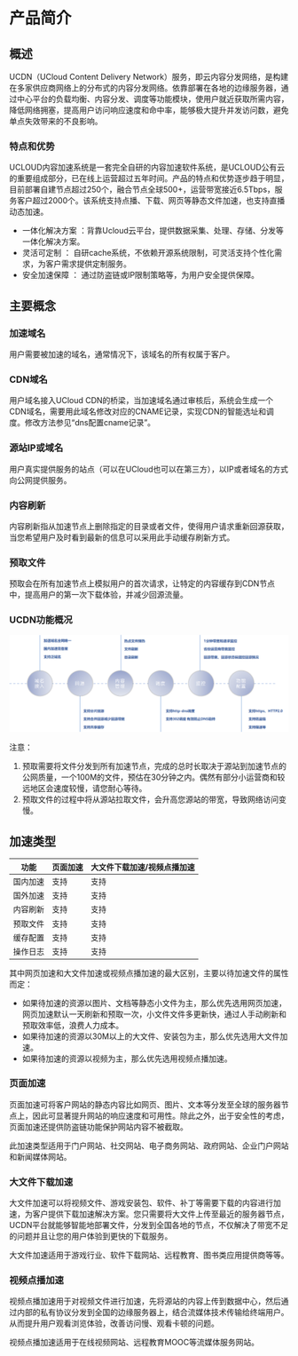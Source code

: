 # 产品简介



## 概述

UCDN（UCloud Content Delivery Network）服务，即云内容分发网络，是构建在多家供应商网络上的分布式的内容分发网络。依靠部署在各地的边缘服务器，通过中心平台的负载均衡、内容分发、调度等功能模块，使用户就近获取所需内容，降低网络拥塞，提高用户访问响应速度和命中率，能够极大提升并发访问数，避免单点失效带来的不良影响。

### 特点和优势

UCLOUD内容加速系统是一套完全自研的内容加速软件系统，是UCLOUD公有云的重要组成部分，已在线上运营超过五年时间。产品的特点和优势逐步趋于明显，目前部署自建节点超过250个，融合节点全球500+，运营带宽接近6.5Tbps，服务客户超过2000个。该系统支持点播、下载、网页等静态文件加速，也支持直播动态加速。

- 一体化解决方案 ：背靠Ucloud云平台，提供数据采集、处理、存储、分发等一体化解决方案。
- 灵活可定制 ： 自研cache系统，不依赖开源系统限制，可灵活支持个性化需求，为客户需求提供定制服务。
- 安全加速保障 ： 通过防盗链或IP限制策略等，为用户安全提供保障。





## 主要概念

### 加速域名

用户需要被加速的域名，通常情况下，该域名的所有权属于客户。

### CDN域名

用户域名接入UCloud CDN的桥梁，当加速域名通过审核后，系统会生成一个CDN域名，需要用此域名修改对应的CNAME记录，实现CDN的智能选址和调度。修改方法参见“dns配置cname记录”。

### 源站IP或域名

用户真实提供服务的站点（可以在UCloud也可以在第三方），以IP或者域名的方式向公网提供服务。

### 内容刷新

内容刷新指从加速节点上删除指定的目录或者文件，使得用户请求重新回源获取，当您希望用户及时看到最新的信息可以采用此手动缓存刷新方式。

### 预取文件

预取会在所有加速节点上模拟用户的首次请求，让特定的内容缓存到CDN节点中，提高用户的第一次下载体验，并减少回源流量。

### UCDN功能概况

![2022-UCDN功能概况](/images/2022-UCDN功能概况.png)

注意：

1.  预取需要将文件分发到所有加速节点，完成的总时长取决于源站到加速节点的公网质量，一个100M的文件，预估在30分钟之内。偶然有部分小运营商和较远地区会速度较慢，请您耐心等待。
2.  预取文件的过程中将从源站拉取文件，会升高您源站的带宽，导致网络访问变慢。

## 加速类型

| 功能   | 页面加速 | 大文件下载加速/视频点播加速 |
| ---- | ---- | -------------- |
| 国内加速 | 支持   | 支持             |
| 国外加速 | 支持   | 支持            |
| 内容刷新 | 支持   | 支持             |
| 预取文件 | 支持   | 支持             |
| 缓存配置 | 支持   | 支持            |
| 操作日志 | 支持   | 支持             |

其中网页加速和大文件加速或视频点播加速的最大区别，主要以待加速文件的属性而定：

  - 如果待加速的资源以图片、文档等静态小文件为主，那么优先选用网页加速，网页加速默认一天刷新和预取一次，小文件文件多更新快，通过人手动刷新和预取效率低，浪费人力成本。
  - 如果待加速的资源以30M以上的大文件、安装包为主，那么优先选用大文件加速。
  - 如果待加速的资源以视频为主，那么优先选用视频点播加速。

### 页面加速

页面加速可将客户网站的静态内容比如网页、图片、文本等分发至全球的服务器节点上，因此可显著提升网站的响应速度和可用性。除此之外，出于安全性的考虑，页面加速还提供防盗链功能保护网站内容不被截取。

此加速类型适用于门户网站、社交网站、电子商务网站、政府网站、企业门户网站和新闻媒体网站。

### 大文件下载加速

大文件加速可以将视频文件、游戏安装包、软件、补丁等需要下载的内容进行加速，为客户提供下载加速解决方案。您只需要将大文件上传至最近的服务器节点，UCDN平台就能够智能地部署文件，分发到全国各地的节点，不仅解决了带宽不足的问题并且让您的用户体验到更快的下载服务。

大文件加速适用于游戏行业、软件下载网站、远程教育、图书类应用提供商等等。

### 视频点播加速

视频点播加速用于对视频文件进行加速，先将源站的内容上传到数据中心，然后通过内部的私有协议分发到全国的边缘服务器上，结合流媒体技术传输给终端用户。从而提升用户观看浏览体验，改善访问慢、观看卡顿的问题。

视频点播加速适用于在线视频网站、远程教育MOOC等流媒体服务网站。

